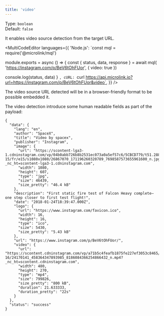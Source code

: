 ```yaml
---
title: 'video'
--- 
```


Type: `boolean`<br/>
Default: `false`

It enables video source detection from the target URL.

<MultiCodeEditor languages={{
  'Node.js': `const mql = require('@microlink/mql')
 
module.exports = async () => {
  const { status, data, response } = await mql(
    'https://instagram.com/p/BeV6tOhFUor', { 
      video: true 
  })
  
 console.log(status, data)
}
  `,
  cURL: `curl https://api.microlink.io?url=https://instagram.com/p/BeV6tOhFUor&video`, 
  }} 
/>

<Figcaption children="Some websites can be different output based on User Agent." />

The video source URL detected will be in a browser-friendly format to be possible embedded it.

The video detection introduce some human readable fields as part of the payload:

```json{26, 36}
{
  "data": {
    "lang": "en",
    "author": "SpaceX",
    "title": "Video by spacex",
    "publisher": "Instagram",
    "image": {
      "url": "https://scontent-lga3-1.cdninstagram.com/vp/04b0abb726b8b2531ec073a0a5ef57c6/5CBCD779/t51.2885-15/fr/e15/s1080x1080/26867070_171196260320789_7698587573655961600_n.jpg?_nc_ht=scontent-lga3-1.cdninstagram.com",
      "width": 1080,
      "height": 607,
      "type": "jpg",
      "size": 46439,
      "size_pretty": "46.4 kB"
    },
    "description": "First static fire test of Falcon Heavy complete—one step closer to first test flight!",
    "date": "2018-01-24T18:39:47.000Z",
    "logo": {
      "url": "https://www.instagram.com/favicon.ico",
      "width": 16,
      "height": 16,
      "type": "ico",
      "size": 5430,
      "size_pretty": "5.43 kB"
    },
    "url": "https://www.instagram.com/p/BeV6tOhFUor/",
    "video": {
      "url": "https://scontent.cdninstagram.com/vp/a71b5c4feafb1875fe227ef3053c8465/5CBCDD76/t50.2886-16/24170141_458364347893985_8186084366254866432_n.mp4?_nc_ht=scontent.cdninstagram.com",
      "width": 480,
      "height": 270,
      "type": "mp4",
      "size": 799826,
      "size_pretty": "800 kB",
      "duration": 21.633333,
      "duration_pretty": "22s"
    }
  },
  "status": "success"
}
```
